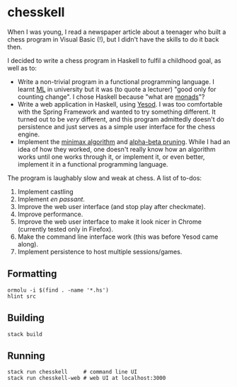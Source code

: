 # chesskell

When I was young, I read a newspaper article about a teenager who built
a chess program in Visual Basic (!), but I didn't have the skills to do
it back then.

I decided to write a chess program in Haskell to fulfil a childhood
goal, as well as to:

- Write a non-trivial program in a functional programming language.
  I learnt [ML](https://en.wikipedia.org/wiki/ML_(programming_language))
  in university but it was (to quote a lecturer) "good only for
  counting change". I chose Haskell because
  "what are [monads](https://en.wikipedia.org/wiki/Monad_(functional_programming))"?
- Write a web application in Haskell, using [Yesod](https://www.yesodweb.com/).
  I was too comfortable with the Spring Framework and wanted to try
  something different. It turned out to be _very_ different, and this
  program admittedly doesn't do persistence and just serves as a simple
  user interface for the chess engine.
- Implement the [minimax algorithm](https://en.wikipedia.org/wiki/Minimax)
  and [alpha-beta pruning](https://en.wikipedia.org/wiki/Alpha%E2%80%93beta_pruning).
  While I had an idea of how they worked, one doesn't really know how
  an algorithm works until one works through it, or implement it, or
  even better, implement it in a functional programming language.
  
The program is laughably slow and weak at chess. A list of to-dos:

1. Implement castling
2. Implement _en passant_.
3. Improve the web user interface (and stop play after checkmate).
4. Improve performance.
5. Improve the web user interface to make it look nicer in Chrome
   (currently tested only in Firefox).
6. Make the command line interface work (this was before Yesod came
   along).
7. Implement persistence to host multiple sessions/games.

## Formatting

```
ormolu -i $(find . -name '*.hs')
hlint src
```

## Building

```
stack build
```

## Running

```
stack run chesskell     # command line UI
stack run chesskell-web # web UI at localhost:3000
```
